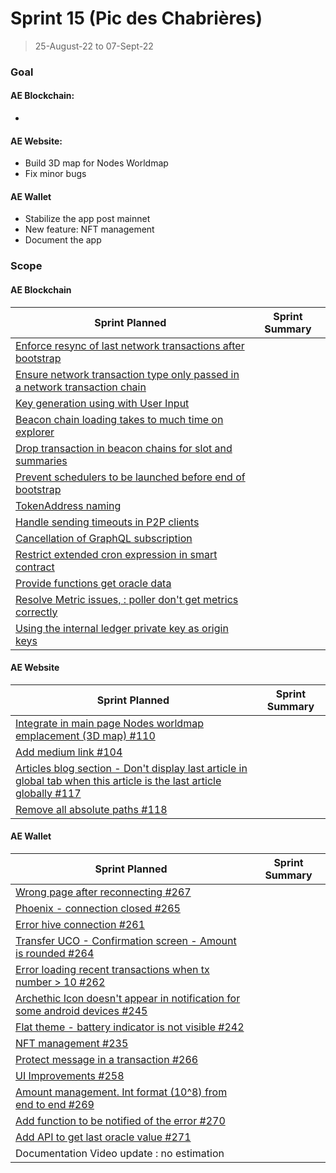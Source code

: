 # Sprint 15 (Pic des Chabrières)

> 25-August-22 to 07-Sept-22

### Goal

#### AE Blockchain:
- 

#### AE Website: 
- Build 3D map for Nodes Worldmap
- Fix minor bugs

#### AE Wallet
- Stabilize the app post mainnet
- New feature: NFT management
- Document the app

### Scope

#### AE Blockchain
Sprint Planned | Sprint Summary
------------- | -------------
[Enforce resync of last network transactions after bootstrap](archethic-foundation/archethic-node#508) |
[Ensure network transaction type only passed in a network transaction chain](archethic-foundation/archethic-node#423)  |
[Key generation using with User Input](archethic-foundation/biometrics#49) |
[Beacon chain loading takes to much time on explorer](archethic-foundation/archethic-node#458) |
[Drop transaction in beacon chains for slot and summaries](archethic-foundation/archethic-node#523) |
[Prevent schedulers to be launched before end of bootstrap](archethic-foundation/archethic-node#543) |
[TokenAddress naming](archethic-foundation/archethic-node#525) |
[Handle sending timeouts in P2P clients](archethic-foundation/archethic-node#510) |
[Cancellation of GraphQL subscription](archethic-foundation/libjs#67) |
[Restrict extended cron expression in smart contract](archethic-foundation/archethic-node#540) |
[Provide functions get oracle data](archethic-foundation/libjs#72) |
[Resolve Metric issues, : poller don't get metrics correctly](archethic-foundation/archethic-node#455) |
[Using the internal ledger private key as origin keys](archethic-foundation/archethic-ledger#36) |

#### AE Website
Sprint Planned | Sprint Summary
------------- | -------------
[Integrate in main page Nodes worldmap emplacement (3D map) #110](https://github.com/archethic-foundation/archethic-website/issues/110)| 
[Add medium link #104](https://github.com/archethic-foundation/archethic-website/issues/104)| 
[Articles blog section - Don't display last article in global tab when this article is the last article globally #117](https://github.com/archethic-foundation/archethic-website/issues/117) | 
[Remove all absolute paths #118](https://github.com/archethic-foundation/archethic-website/issues/118) | 

#### AE Wallet
Sprint Planned | Sprint Summary
------------- | -------------
[Wrong page after reconnecting #267](https://github.com/archethic-foundation/archethic-wallet/issues/267)| 
[Phoenix - connection closed #265](https://github.com/archethic-foundation/archethic-wallet/issues/265)|
[Error hive connection #261](https://github.com/archethic-foundation/archethic-wallet/issues/261)|
[Transfer UCO - Confirmation screen - Amount is rounded #264](https://github.com/archethic-foundation/archethic-wallet/issues/264)|
[Error loading recent transactions when tx number > 10 #262](https://github.com/archethic-foundation/archethic-wallet/issues/262)|
[Archethic Icon doesn't appear in notification for some android devices #245](https://github.com/archethic-foundation/archethic-wallet/issues/245)|
[Flat theme - battery indicator is not visible #242](https://github.com/archethic-foundation/archethic-wallet/issues/242)|
[NFT management #235](https://github.com/archethic-foundation/archethic-wallet/issues/235)|
[Protect message in a transaction #266](https://github.com/archethic-foundation/archethic-wallet/issues/266)|
[UI Improvements #258](https://github.com/archethic-foundation/archethic-wallet/issues/258)|
[Amount management. Int format (10^8) from end to end #269](https://github.com/archethic-foundation/archethic-wallet/issues/269)|
[Add function to be notified of the error #270](https://github.com/archethic-foundation/archethic-wallet/issues/270)|
[Add API to get last oracle value #271](https://github.com/archethic-foundation/archethic-wallet/issues/271)|
Documentation Video update : no estimation|
